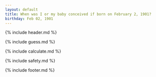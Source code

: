 ```yaml
---
layout: default
title: When was I or my baby conceived if born on February 2, 1901?
birthday: Feb 02, 1901
---
```


{% include header.md %}

{% include guess.md %}

{% include calculate.md %}

{% include safety.md %}

{% include footer.md %}



